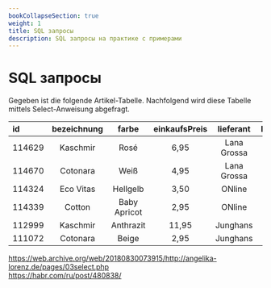 ```yaml
---
bookCollapseSection: true
weight: 1
title: SQL запросы
description: SQL запросы на практике с примерами
---
```


# SQL запросы

Gegeben ist die folgende Artikel-Tabelle. Nachfolgend wird diese Tabelle mittels Select-Anweisung abgefragt.

|id|bezeichnung|farbe|einkaufsPreis|lieferant|bestand|
|:----|:----:|:----:|:----:|:----:|----:|
| 114629 | Kaschmir  | Rosé  | 6,95  | Lana Grossa | 386  |
| 114670  | Cotonara  |  Weiß |  4,95 | Lana Grossa  |  124 |
| 114324  | Eco Vitas  |  Hellgelb | 3,50  |  ONline |  956 |		
| 114339  | Cotton  | Baby Apricot| 2,95  | ONline  |  45 |
|  112999 | Kaschmir  |  Anthrazit |  11,95 | Junghans  |  39 |
| 111072  | Cotonara  |  Beige | 2,95  | Junghans  |  428 |

https://web.archive.org/web/20180830073915/http://angelika-lorenz.de/pages/03select.php					
https://habr.com/ru/post/480838/
